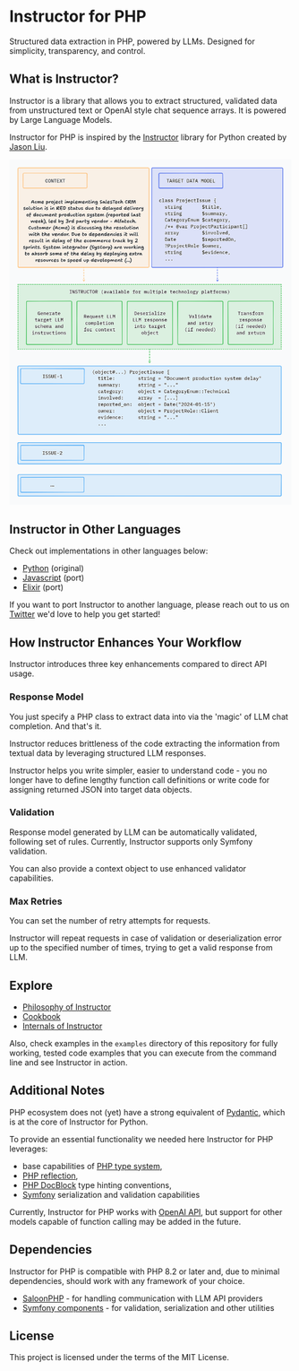 # Instructor for PHP

Structured data extraction in PHP, powered by LLMs. Designed for simplicity, transparency, and control.




## What is Instructor?

Instructor is a library that allows you to extract structured, validated data from unstructured text or OpenAI style chat sequence arrays. It is powered by Large Language Models.

Instructor for PHP is inspired by the [Instructor](https://jxnl.github.io/instructor/) library for Python created by [Jason Liu](https://twitter.com/jxnlco).


![image](./img/concept.png)


## Instructor in Other Languages

Check out implementations in other languages below:

 - [Python](https://www.github.com/jxnl/instructor) (original)
 - [Javascript](https://github.com/instructor-ai/instructor-js) (port)
 - [Elixir](https://github.com/thmsmlr/instructor_ex/) (port)

If you want to port Instructor to another language, please reach out to us on [Twitter](https://twitter.com/jxnlco) we'd love to help you get started!




## How Instructor Enhances Your Workflow

Instructor introduces three key enhancements compared to direct API usage.

### Response Model

You just specify a PHP class to extract data into via the 'magic' of LLM chat completion. And that's it.

Instructor reduces brittleness of the code extracting the information from textual data by leveraging structured LLM responses.

Instructor helps you write simpler, easier to understand code - you no longer have to define lengthy function call definitions or write code for assigning returned JSON into target data objects.

### Validation

Response model generated by LLM can be automatically validated, following set of rules. Currently, Instructor supports only Symfony validation.

You can also provide a context object to use enhanced validator capabilities.

### Max Retries

You can set the number of retry attempts for requests.

Instructor will repeat requests in case of validation or deserialization error up to the specified number of times, trying to get a valid response from LLM.



## Explore

 - [Philosophy of Instructor](./philosophy.md)
 - [Cookbook](./examples.md)
 - [Internals of Instructor](./internals.md)

Also, check examples in the `examples` directory of this repository for fully working, tested code examples that you can execute from the command line and see Instructor in action.



## Additional Notes

PHP ecosystem does not (yet) have a strong equivalent of [Pydantic](https://pydantic.dev/), which is at the core of Instructor for Python.

To provide an essential functionality we needed here Instructor for PHP leverages:

 - base capabilities of [PHP type system](https://www.php.net/manual/en/language.types.type-system.php),
 - [PHP reflection](https://www.php.net/manual/en/book.reflection.php),
 - [PHP DocBlock](https://docs.phpdoc.org/2.9/references/phpdoc/index.html) type hinting conventions,
 - [Symfony](https://symfony.com/doc/current/index.html) serialization and validation capabilities

Currently, Instructor for PHP works with [OpenAI API](https://platform.openai.com/docs/), but support for other models capable of function calling may be added in the future.



## Dependencies

Instructor for PHP is compatible with PHP 8.2 or later and, due to minimal dependencies, should work with any framework of your choice.

 - [SaloonPHP](https://docs.saloon.dev/) - for handling communication with LLM API providers
 - [Symfony components](https://symfony.com/) - for validation, serialization and other utilities



## License

This project is licensed under the terms of the MIT License.
